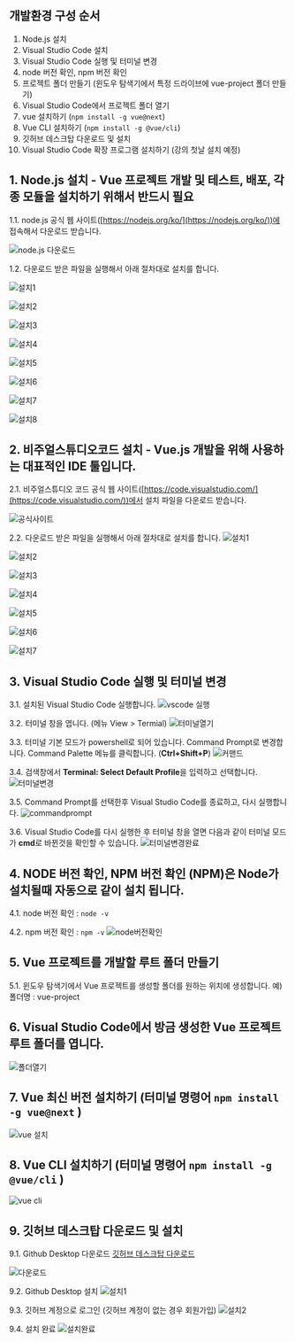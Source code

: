 ## 개발환경 구성 순서
1. Node.js 설치
2. Visual Studio Code 설치
3. Visual Studio Code 실행 및 터미널 변경
4. node 버전 확인, npm 버전 확인
5. 프로젝트 폴더 만들기 (윈도우 탐색기에서 특정 드라이브에 vue-project 폴더 만들기)
6. Visual Studio Code에서 프로젝트 폴더 열기
7. vue 설치하기 (`npm install -g vue@next`)
8. Vue CLI 설치하기 (`npm install -g @vue/cli`)
9. 깃허브 데스크탑 다운로드 및 설치
10. Visual Studio Code 확장 프로그램 설치하기 (강의 첫날 설치 예정)



## 1. Node.js 설치 - Vue 프로젝트 개발 및 테스트, 배포, 각종 모듈을 설치하기 위해서 반드시 필요

1.1. node.js 공식 웹 사이트([https://nodejs.org/ko/](https://nodejs.org/ko/))에 접속해서 다운로드 받습니다.

![node.js 다운로드](https://user-images.githubusercontent.com/10369681/125896782-66d45d43-6a2d-4167-93aa-26370e84aec0.png)

1.2. 다운로드 받은 파일을 실행해서 아래 절차대로 설치를 합니다.

![설치1](https://user-images.githubusercontent.com/10369681/125896255-58367846-e75b-4c3b-b670-197066edc68b.png)


![설치2](https://user-images.githubusercontent.com/10369681/125896271-60aa4180-eeba-4bac-8945-e1d0ca4ed179.png)


![설치3](https://user-images.githubusercontent.com/10369681/125896279-04d84c2c-ea60-41dd-b19b-d978084db9c8.png)


![설치4](https://user-images.githubusercontent.com/10369681/125896285-21c83a71-4144-4f6d-9f8c-bdf4b5903e60.png)


![설치5](https://user-images.githubusercontent.com/10369681/125896295-073dfc54-0a8c-4370-8f0b-34cd75882351.png)


![설치6](https://user-images.githubusercontent.com/10369681/125896302-5aa3cdae-1159-4c18-8adf-cd7ce686a59c.png)


![설치7](https://user-images.githubusercontent.com/10369681/125896315-40d9f05d-99e5-448c-8d48-8398e0f9266a.png)


![설치8](https://user-images.githubusercontent.com/10369681/125896321-91630ffd-a705-4ee4-a4a3-c9bc06530a66.png)




## 2. 비주얼스튜디오코드 설치 - Vue.js 개발을 위해 사용하는 대표적인 IDE 툴입니다.
2.1. 비주얼스튜디오 코드 공식 웹 사이트([https://code.visualstudio.com/](https://code.visualstudio.com/))에서 설치 파일을 다운로드 받습니다.

![공식사이트](https://user-images.githubusercontent.com/10369681/125897414-23649e7e-5f30-41a2-bf67-86225c85cc6b.png)


2.2. 다운로드 받은 파일을 실행해서 아래 절차대로 설치를 합니다.
![설치1](https://user-images.githubusercontent.com/10369681/125896342-c0415912-4643-4a9c-9a22-8d19dd72393d.png)


![설치2](https://user-images.githubusercontent.com/10369681/125896352-518e9f92-0ed5-4876-acfe-03f95d84f6f1.png)


![설치3](https://user-images.githubusercontent.com/10369681/125896361-d3d076b4-60aa-41bc-aeaf-a968b1cdb910.png)


![설치4](https://user-images.githubusercontent.com/10369681/125896365-e6152eda-90fe-43e3-976d-9fc2f47d02ca.png)


![설치5](https://user-images.githubusercontent.com/10369681/125896370-a684a070-6c56-435c-9c0a-008abb5a6bb0.png)


![설치6](https://user-images.githubusercontent.com/10369681/125896373-945fae38-d07c-4fc5-8565-c0ae291740a9.png)


![설치7](https://user-images.githubusercontent.com/10369681/125896379-51f699cf-6806-4e92-bbb9-512a968f8a16.png)



## 3. Visual Studio Code 실행 및 터미널 변경
3.1. 설치된 Visual Studio Code 실행합니다.
![vscode 실행](https://user-images.githubusercontent.com/10369681/125899391-32ba612b-9a84-4081-b5e1-24c8e7fa8ced.png)


3.2. 터미널 창을 엽니다. (메뉴 View > Termial)
![터미널열기](https://user-images.githubusercontent.com/10369681/125899594-9f1da12d-1152-4cc7-b915-76dac4dc5b45.png)


3.3. 터미널 기본 모드가 powershell로 되어 있습니다. Command Prompt로 변경합니다. Command Palette 메뉴를 클릭합니다. (**Ctrl+Shift+P**)
![커맨드](https://user-images.githubusercontent.com/10369681/125900276-72ec9ea2-f25e-42a7-83d6-ead5c99f13bf.png)


3.4. 검색창에서 **Terminal: Select Default Profile**을 입력하고 선택합니다.
![터미널변경](https://user-images.githubusercontent.com/10369681/125899782-9727abff-8485-4b73-83e6-13dc5796d49f.png)


3.5. Command Prompt를 선택한후 Visual Studio Code를 종료하고, 다시 실행합니다.
![commandprompt](https://user-images.githubusercontent.com/10369681/125900617-3cf70031-7ae5-4586-8620-46f2ef1c10a4.png)


3.6. Visual Studio Code를 다시 실행한 후 터미널 창을 열면 다음과 같이 터미널 모드가 **cmd**로 바뀐것을 확인할 수 있습니다.
![터미널변경완료](https://user-images.githubusercontent.com/10369681/125900990-c34d27c8-1e9e-46f2-923a-d7c724ddd61c.png)



## 4. NODE 버전 확인, NPM 버전 확인 (NPM)은 Node가 설치될때 자동으로 같이 설치 됩니다.
4.1. node 버전 확인 : `node -v`

4.2. npm 버전 확인 : `npm -v`
![node버전확인](https://user-images.githubusercontent.com/10369681/125901350-e9a86359-1a2a-4313-a2fa-f248df537ea1.png)



## 5. Vue 프로젝트를 개발할 루트 폴더 만들기
5.1. 윈도우 탐색기에서 Vue 프로젝트를 생성할 폴더를 원하는 위치에 생성합니다. 예) 폴더명 : vue-project



## 6. Visual Studio Code에서 방금 생성한 Vue 프로젝트 루트 폴더를 엽니다.
![폴더열기](https://user-images.githubusercontent.com/10369681/125901964-20399b7b-adb1-41b4-9815-efcafbb68c5e.png)



## 7. Vue 최신 버전 설치하기 (터미널 명령어 **`npm install -g vue@next`** )
![vue 설치](https://user-images.githubusercontent.com/10369681/125902324-7f1d976f-0a7f-4a11-97e2-09fa514f1699.png)


## 8. Vue CLI 설치하기 (터미널 명령어 **`npm install -g @vue/cli`** )
![vue cli](https://user-images.githubusercontent.com/10369681/125902338-9159d6fa-122c-4288-9936-c9787af28239.png)


## 9. 깃허브 데스크탑 다운로드 및 설치
9.1. Github Desktop 다운로드
[깃허브 데스크탑 다운로드](https://desktop.github.com/)

![다운로드](https://user-images.githubusercontent.com/10369681/125906166-b9854fb2-9b5f-4a25-87fe-c318ee0e5090.png)


9.2. Github Desktop 설치
![설치1](https://user-images.githubusercontent.com/10369681/125906206-419e3310-db70-4a7c-a29a-11bf82f18612.png)


9.3. 깃허브 계정으로 로그인 (깃허브 계정이 없는 경우 회원가입)
![설치2](https://user-images.githubusercontent.com/10369681/125906223-1be740f2-ba8b-4c81-8b62-90095eaddd34.png)


9.4. 설치 완료
![설치완료](https://user-images.githubusercontent.com/10369681/125906232-9ef199a5-5bb4-4091-a6ec-475b93c3247b.png)
